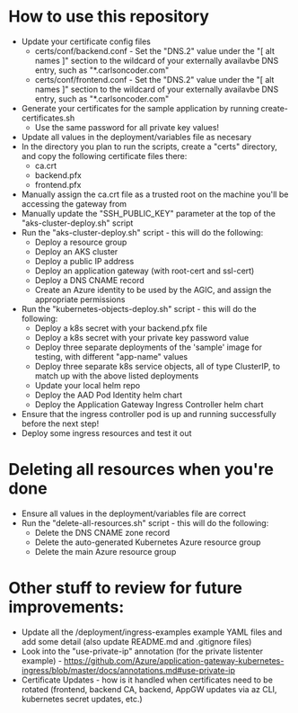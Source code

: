 # How to use this repository
- Update your certificate config files
   - certs/conf/backend.conf - Set the "DNS.2" value under the "[ alt names ]" section to the wildcard of your externally availavbe DNS entry, such as "*.carlsoncoder.com"
   - certs/conf/frontend.conf - Set the "DNS.2" value under the "[ alt names ]" section to the wildcard of your externally availavbe DNS entry, such as "*.carlsoncoder.com"
- Generate your certificates for the sample application by running create-certificates.sh
   - Use the same password for all private key values!
- Update all values in the deployment/variables file as necesary
- In the directory you plan to run the scripts, create a "certs" directory, and copy the following certificate files there:
   - ca.crt
   - backend.pfx
   - frontend.pfx
- Manually assign the ca.crt file as a trusted root on the machine you'll be accessing the gateway from
- Manually update the "SSH_PUBLIC_KEY" parameter at the top of the "aks-cluster-deploy.sh" script
- Run the "aks-cluster-deploy.sh" script - this will do the following:
   - Deploy a resource group
   - Deploy an AKS cluster
   - Deploy a public IP address
   - Deploy an application gateway (with root-cert and ssl-cert)
   - Deploy a DNS CNAME record
   - Create an Azure identity to be used by the AGIC, and assign the appropriate permissions
- Run the "kubernetes-objects-deploy.sh" script - this will do the following:
   - Deploy a k8s secret with your backend.pfx file
   - Deploy a k8s secret with your private key password value
   - Deploy three separate deployments of the 'sample' image for testing, with different "app-name" values
   - Deploy three separate k8s service objects, all of type ClusterIP, to match up with the above listed deployments
   - Update your local helm repo
   - Deploy the AAD Pod Identity helm chart
   - Deploy the Application Gateway Ingress Controller helm chart
- Ensure that the ingress controller pod is up and running successfully before the next step!
- Deploy some ingress resources and test it out

# Deleting all resources when you're done
- Ensure all values in the deployment/variables file are correct
- Run the "delete-all-resources.sh" script - this will do the following:
   - Delete the DNS CNAME zone record
   - Delete the auto-generated Kubernetes Azure resource group
   - Delete the main Azure resource group

# Other stuff to review for future improvements:
- Update all the /deployment/ingress-examples example YAML files and add some detail (also update README.md and .gitignore files)
- Look into the "use-private-ip" annotation (for the private listenter example) - https://github.com/Azure/application-gateway-kubernetes-ingress/blob/master/docs/annotations.md#use-private-ip
- Certificate Updates - how is it handled when certificates need to be rotated (frontend, backend CA, backend, AppGW updates via az CLI, kubernetes secret updates, etc.)